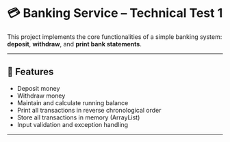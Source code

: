 # 💳 Banking Service – Technical Test 1

This project implements the core functionalities of a simple banking system: **deposit**, **withdraw**, and **print bank statements**.

---

## 📌 Features

- Deposit money
- Withdraw money
- Maintain and calculate running balance
- Print all transactions in reverse chronological order
- Store all transactions in memory (ArrayList)
- Input validation and exception handling

---
